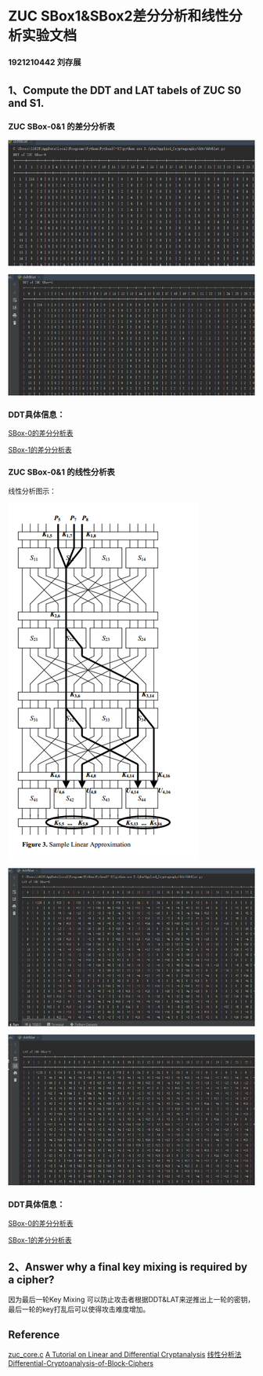 # ZUC SBox1&SBox2差分分析和线性分析实验文档

### 1921210442 刘存展

## 1、Compute the DDT and LAT tabels of ZUC S0 and S1.

### ZUC SBox-0&1 的差分分析表

![SBox-0的差分分析表](./ddt0.png)

![SBox-1的差分分析表](./ddt1.png) 

### DDT具体信息：

[SBox-0的差分分析表](./DDTS0.md)

[SBox-1的差分分析表](./DDTS1.md)

### ZUC SBox-0&1 的线性分析表

线性分析图示：

![线性分析图示](./5.png)

![SBox-0的线性分析表](./lat0.png)

![SBox-1的线性分析表](./lat1.png)

### DDT具体信息：

[SBox-0的差分分析表](./LATS0.md)

[SBox-1的差分分析表](./LATS1.md)

## 2、Answer why a final key mixing is required by a cipher?

因为最后一轮Key Mixing 可以防止攻击者根据DDT&LAT来逆推出上一轮的密钥，最后一轮的key打乱后可以使得攻击难度增加。

## Reference

[zuc_core.c](https://github.com/guanzhi/GmSSL/blob/master/crypto/zuc/zuc_core.c)
[A Tutorial on Linear and Differential Cryptanalysis](http://www.cs.bc.edu/~straubin/crypto2017/heys.pdf)
[线性分析法](https://introspelliam.github.io/2018/04/03/crypto/%E7%BA%BF%E6%80%A7%E5%88%86%E6%9E%90%E6%B3%95/)
[Differential-Cryptoanalysis-of-Block-Ciphers](https://github.com/ulkumeteriz/Differential-Cryptoanalysis-of-Block-Ciphers/blob/737f2168236670c4703e1daea9f917d8331e0837/DifferentialCryptoanalysis.py)
